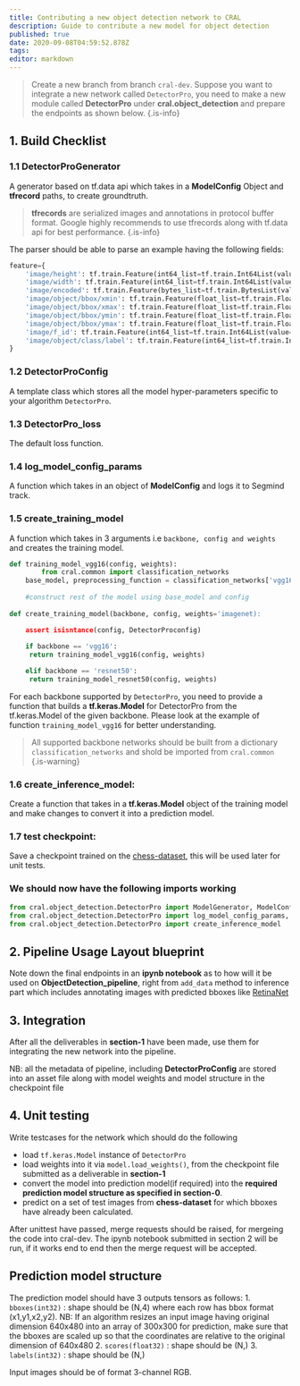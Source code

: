 ```yaml
---
title: Contributing a new object detection network to CRAL
description: Guide to contribute a new model for object detection
published: true
date: 2020-09-08T04:59:52.878Z
tags: 
editor: markdown
---
```


> Create a new branch from branch `cral-dev`. Suppose you want to integrate a new network called `DetectorPro`, you need to make a new module called **DetectorPro** under **cral.object_detection** and prepare the endpoints as shown below.
{.is-info}

## 1. Build Checklist

### 1.1 DetectorProGenerator
A generator based on tf.data api which takes in a **ModelConfig** Object and **tfrecord** paths, to create groundtruth.

> **tfrecords** are serialized images and annotations in protocol buffer format.
Google highly recommends to use tfrecords along with tf.data api for best performance.
{.is-info}

The parser should be able to parse an example having the following fields:
```py
feature={
    'image/height': tf.train.Feature(int64_list=tf.train.Int64List(value=[height])),
    'image/width': tf.train.Feature(int64_list=tf.train.Int64List(value=[width])),
    'image/encoded': tf.train.Feature(bytes_list=tf.train.BytesList(value=[image_string])),
    'image/object/bbox/xmin': tf.train.Feature(float_list=tf.train.FloatList(value=xmins)),
    'image/object/bbox/xmax': tf.train.Feature(float_list=tf.train.FloatList(value=xmaxs)),
    'image/object/bbox/ymin': tf.train.Feature(float_list=tf.train.FloatList(value=ymins)),
    'image/object/bbox/ymax': tf.train.Feature(float_list=tf.train.FloatList(value=ymaxs)),
    'image/f_id': tf.train.Feature(int64_list=tf.train.Int64List(value=[image_id])),
    'image/object/class/label': tf.train.Feature(int64_list=tf.train.Int64List(value=labels)),
}
```

### 1.2 DetectorProConfig

A template class which stores all the model hyper-parameters specific to your algorithm `DetectorPro`.

### 1.3 DetectorPro_loss

The default loss function.

### 1.4 log_model_config_params

A function which takes in an object of **ModelConfig** and logs it to Segmind track.

### 1.5 create_training_model

A function which takes in 3 arguments i.e `backbone, config and weights` and creates the training model.

```py
def training_model_vgg16(config, weights):
		from cral.common import classification_networks    
    base_model, preprocessing_function = classification_networks['vgg16']
    
    #construct rest of the model using base_model and config
    
def create_training_model(backbone, config, weights='imagenet):

	assert isisntance(config, DetectorProconfig)
  
	if backbone == 'vgg16':
     return training_model_vgg16(config, weights)

	elif backbone == 'resnet50':
     return training_model_resnet50(config, weights)
```

For each backbone supported by `DetectorPro`, you need to provide a function that builds a **tf.keras.Model** for DetectorPro from the tf.keras.Model of the given backbone. Please look at the example of function `training_model_vgg16` for better understanding.

> All supported backbone networks should be built from a dictionary `classification_networks` and shold be imported from `cral.common`
{.is-warning}

### 1.6 create_inference_model:
Create a function that takes in a **tf.keras.Model** object of the training model and make changes to convert it into a prediction model.

### 1.7 test checkpoint:
Save a checkpoint trained on the [chess-dataset](), this will be used later for unit tests.


### We should now have the following imports working

```py
from cral.object_detection.DetectorPro import ModelGenerator, ModelConfig, DetectorPro_loss
from cral.object_detection.DetectorPro import log_model_config_params, create_training_model 
from cral.object_detection.DetectorPro import create_inference_model
```

## 2. Pipeline Usage Layout blueprint

Note down the final endpoints in an **ipynb notebook** as to how will it be used on **ObjectDetection_pipeline**, right from `add_data` method to inference part which includes annotating images with predicted bboxes like [RetinaNet](https://colab.research.google.com/github/segmind/cral-notebooks/blob/master/OD_tutorial.ipynb)

## 3. Integration

After all the deliverables in **section-1** have been made, use them for integrating the new network into the pipeline.

NB: all the metadata of pipeline, including **DetectorProConfig** are stored into an asset file along with model weights and model structure in the checkpoint file 

## 4. Unit testing

Write testcases for the network which should do the following

- load `tf.keras.Model` instance of `DetectorPro`
- load weights into it via `model.load_weights()`, from the checkpoint file submitted as a deliverable in **section-1**
- convert the model into prediction model(if required) into the **required prediction model structure as specified in section-0**.
- predict on a set of test images from **chess-dataset** for which bboxes have already been calculated.


After unittest have passed, merge requests should be raised, for mergeing the code into cral-dev. The ipynb notebook submitted in section 2 will be run, if it works end to end then the merge request will be accepted.

## Prediction model structure
The prediction model should have 3 outputs tensors as follows:
    1. `bboxes(int32)` : shape should be (N,4) where each row has bbox format (x1,y1,x2,y2). NB: If an algorithm resizes an input image having original dimension 640x480 into an array of 300x300 for prediction, make sure that the bboxes are scaled up so that the coordinates are relative to the original dimension of 640x480 
    2. `scores(float32)` : shape should be (N,)
    3. `labels(int32)` : shape should be (N,)

Input images should be of format 3-channel RGB.